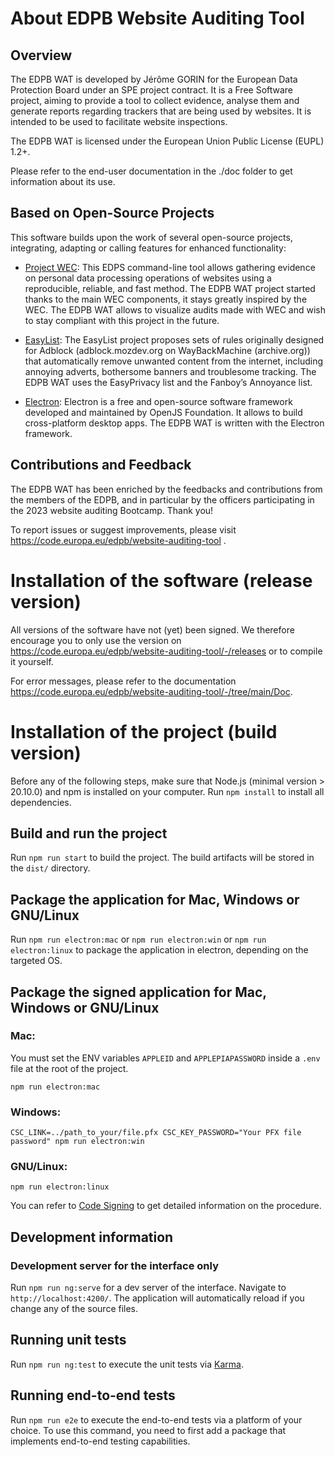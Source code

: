 # About EDPB Website Auditing Tool

## Overview

The EDPB WAT is developed by Jérôme GORIN for the European Data Protection Board under an SPE project contract. It is a Free Software project, aiming to provide a tool to collect evidence, analyse them and generate reports regarding trackers that are being used by websites. It is intended to be used to facilitate website inspections.

The EDPB WAT is licensed under the European Union Public License (EUPL) 1.2+. 

Please refer to the end-user documentation in the ./doc folder to get information about its use.

## Based on Open-Source Projects

This software builds upon the work of several open-source projects, integrating, adapting or calling features for enhanced functionality:

* [Project WEC](https://edps.europa.eu/edps-inspection-software_en): This EDPS command-line tool allows gathering evidence on personal data processing operations of websites using a reproducible, reliable, and fast method. The EDPB WAT project started thanks to the main WEC components, it stays greatly inspired by the WEC. The EDPB WAT allows to visualize audits made with WEC and wish to stay compliant with this project in the future.

* [EasyList](https://easylist.to/): The EasyList project proposes sets of rules originally designed for Adblock (adblock.mozdev.org on WayBackMachine (archive.org)) that automatically remove unwanted content from the internet, including annoying adverts, bothersome banners and troublesome tracking. 
The EDPB WAT uses the EasyPrivacy list and the Fanboy’s Annoyance list.

* [Electron](https://www.electronjs.org/): Electron is a free and open-source software framework developed and maintained by OpenJS Foundation. It allows to build cross-platform desktop apps. The EDPB WAT is written with the Electron framework.

## Contributions and Feedback

The EDPB WAT has been enriched by the feedbacks and contributions from the members of the EDPB, and in particular by the officers participating in the 2023 website auditing Bootcamp. Thank you!

To report issues or suggest improvements, please visit https://code.europa.eu/edpb/website-auditing-tool .

# Installation of the software (release version)
All versions of the software have not (yet) been signed. We therefore encourage you to only use the version on https://code.europa.eu/edpb/website-auditing-tool/-/releases or to compile it yourself. 

For error messages, please refer to the documentation https://code.europa.eu/edpb/website-auditing-tool/-/tree/main/Doc.

# Installation of the project (build version)

Before any of the following steps, make sure that Node.js (minimal version > 20.10.0) and npm is installed on your computer. Run `npm install` to install all dependencies.

## Build and run the project

Run `npm run start` to build the project. The build artifacts will be stored in the `dist/` directory. 


## Package the application for Mac, Windows or GNU/Linux
Run `npm run electron:mac` or `npm run electron:win` or `npm run electron:linux` to package the application in electron, depending on the targeted OS. 

## Package the signed application for Mac, Windows or GNU/Linux

### Mac:

You must set the ENV variables `APPLEID` and `APPLEPIAPASSWORD` inside a `.env` file at the root of the project.

```
npm run electron:mac
```

### Windows:

```
CSC_LINK=../path_to_your/file.pfx CSC_KEY_PASSWORD="Your PFX file password" npm run electron:win
```

### GNU/Linux:

```
npm run electron:linux
```

You can refer to [Code Signing](https://www.electron.build/code-signing) to get detailed information on the procedure.


## Development information

### Development server for the interface only

Run `npm run ng:serve` for a dev server of the interface. Navigate to `http://localhost:4200/`. The application will automatically reload if you change any of the source files.


## Running unit tests

Run `npm run ng:test` to execute the unit tests via [Karma](https://karma-runner.github.io).

## Running end-to-end tests

Run `npm run e2e` to execute the end-to-end tests via a platform of your choice. To use this command, you need to first add a package that implements end-to-end testing capabilities.



